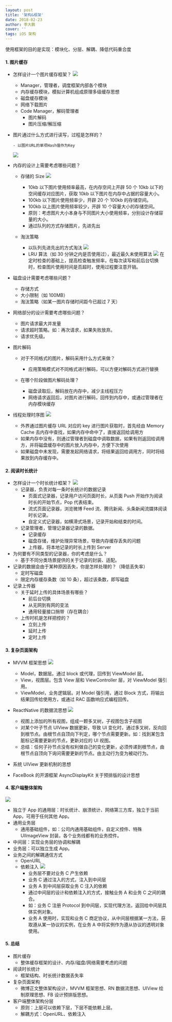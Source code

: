 ```yaml
---
layout: post
title: '架构&框架'
date: 2018-02-23
author: 李大鹏
cover: ''
tags: iOS 架构
---
```


使用框架的目的是实现：模块化、分层、解耦、降低代码重合度

#### 1. 图片缓存

- 怎样设计一个图片缓存框架？
  ![](http://files.pandaleo.cn/25ec8fec6e61e12ec21d1233dcc0f9d7.png?imageMogr2/thumbnail/!50p)

  - Manager，管理者，调度框架内部各个模块
  - 内存缓存模块，模拟计算机组成原理多级缓存思想
  - 磁盘缓存模块
  - 网络下载图片
  - Code Manager，解码管理者
    - 图片解码
    - 图片压缩/解压缩

- 图片通过什么方式进行读写，过程是怎样的？

      - 以图片URL的单项Hash值作为Key

  ![](http://files.pandaleo.cn/337f61757b32210bd3ded432d4c37c49.png?imageMogr2/thumbnail/!50p)

- 内存的设计上需要考虑哪些问题？

  - 存储的 Size
    ![](http://files.pandaleo.cn/f62d8bea79809d2e5b5275349320f913.png?imageMogr2/thumbnail/!50p)

    - 10kb 以下图片使用频率最高，在内存空间上开辟 50 个 10kb 以下的空间缓存对应图片，获取 10kb 以下图片在内存中占据的容量大小。
    - 100kb 以下图片使用频率少，开辟 20 个 100kb 的存储空间。
    - 100kb 以上图片使用频率较少，开辟 10 个容量大小的存储空间。
    - 原则：考虑图片大小本身与不同图片大小使用频率，分别设计存储容量的大小。
    - 通过队列的方式存储图片，先进先出

  - 淘汰策略
    - 以队列先进先出的方式淘汰
      ![](http://files.pandaleo.cn/c0b16c0285539d0679c6a000af16678d.png?imageMogr2/thumbnail/!50p)
    - LRU 算法（如 30 分钟之内是否使用过），最近最久未使用算法
      ![](http://files.pandaleo.cn/f21835151f1d83ea29e386a14da1d6f0.png?imageMogr2/thumbnail/!50p)
      在定时检查的基础上，提高检查触发频率，在每次读写和前后台切换时，检查图片使用时间是否超时，使用过程要注意开销。

- 磁盘设计需要考虑哪些问题？

  - 存储方式
  - 大小限制（如 100MB）
  - 淘汰策略（如某一图片存储时间距今已超过 7 天）

- 网络部分的设计需要考虑哪些问题？

  - 图片请求最大并发量
  - 请求超时策略。如：再次请求，如果失败放弃。
  - 请求优先级。

- 图片解码

  - 对于不同格式的图片，解码采用什么方式来做？

    - 应用策略模式对不同格式进行解码，可以方便对解码方式进行替换

  - 在哪个阶段做图片解码处理？
    - 磁盘读取后，解码放在内存中，减少主线程压力
    - 网络请求返回后，对图片进行解码，回传到内存中，或通过管理者在内存模块缓存

- 线程处理时序图
  ![](http://files.pandaleo.cn/1d32b28c9fa966def524d356ee8f08dc.png?imageMogr2/thumbnail/!50p)
  - 外界通过图片缓存 URL 对应的 key 进行图片获取时，首先经由 Memory Cache 去内存中查找，如果内存中命中了，直接返回给调用方
  - 如果内存中没有，则通过管理者到磁盘中调取数据，如果有则返回给调用方，并将磁盘缓存中的图片放入内存中，方便下次使用
  - 如果磁盘中未发现，需要发起网络请求，将结果返回给调用方，同时将结果放到内存缓存中。

#### 2. 阅读时长统计

- 怎样设计一个时长统计框架？
  ![](http://files.pandaleo.cn/4fc11d1a01e14397db3c248a1069475f.png?imageMogr2/thumbnail/!50p)
  - 记录器，负责对每一条时长统计的数据记录
    - 页面式记录器，记录用户访问页面时长，从页面 Push 开始作为阅读时长的开始节点，Pop 代表结束。
    - 流式页面记录器，浏览微博 Feed 流、腾讯新闻、头条新闻流媒体阅读时长记录。
    - 自定义式记录器，如横滑式场景，记录开始和结束的时间。
  - 记录管理者，管理记录器记录的数据。
    - 记录缓存
    - 磁盘存储，维护处理异常场景，导致内存缓存丢失的问题
    - 上传器，将本地记录的时长上传到 Server
- 为何要有不同类型的记录器，你的考虑是什么？
  - 基于不同分类场景提供的关于记录的封装、适配。
- 记录的数据会由于某种原因丢失，你是怎样处理的？（降低丢失率）
  - 定时写磁盘
  - 限定内存缓存条数（如 10 条），超过该条数，即写磁盘
- 记录上传器
  - 关于延时上传的具体场景有哪些？
    - 前后台切换
    - 从无网到有网的变法
    - 通用轻量接口捎带（存在耦合）
  - 上传时机是怎样把控的？
    - 立刻上传
    - 延时上传
    - 定时上传

#### 3. 复杂页面架构

- MVVM 框架思想
  ![](http://files.pandaleo.cn/23573bdc9793c685e878a22128e96bd9.png?imageMogr2/thumbnail/!50p)

  - Model，数据层。通过 block 或代理，回传到 ViewModel 层。
  - View，视图层。包含 View 层和 ViewController 层，对 ViewModel 强引用。
  - ViewModel，业务逻辑层。对 Model 强引用，通过 Block 方式，将输出结果回传给使用方，或通过 RAC 函数响应式编程回传。

- ReactNative 的数据流思想
  ![](http://files.pandaleo.cn/efe05152b945cb0a83f63d42fddefadb.png?imageMogr2/thumbnail/!50p)

  - 视图上添加的所有视图，组成一颗多叉树，子视图包含子视图
  - 对某个叶子节点 UIView 数据更新，导致 UI 变化时，通过多叉树，反向回到根节点。由根节点自顶向下判定，哪个节点需要更新。如：找到某包含脏标记需要更新的节点，更新对应的 UI 视图。
  - 总结：任何子孙节点没有权利做自己的变化更新，必须传递到根节点，由根节点自顶向下询问需要更新的节点。由主动行为变为被动行为。

- 系统 UIView 更新机制的思想
- FaceBook 的开源框架 AsyncDisplayKit 关于预排版的设计思想

#### 4. 客户端整体架构

![](http://files.pandaleo.cn/1d6f74f5c29d65b056f52a6089cc7a48.png?imageMogr2/thumbnail/!50p)

- 独立于 App 的通用层：时长统计、崩溃统计、网络第三方库，独立于当前 App，可用于任何其他 App。
- 通用业务层
  - 通用基础组件，如：公司内通用基础组件，自定义控件、特殊 UIImageView 封装，各个业务线都有的业务控件。
- 中间层：实现业务层的协调和解耦
- 业务层：可以独立生成 App。
- 业务之间的解耦通信方式
  - OpenURL
  - 依赖注入
    ![](http://files.pandaleo.cn/584309487e51f8c37d27f7f237dda25c.png?imageMogr2/thumbnail/!50p)
    - 业务层不要对业务 C 产生依赖
    - 业务 C 通过注入的方式，注入到中间层
    - 业务 A 到中间层获取业务 C 注入的依赖
    - 通过中间层的设计和依赖注入的方式，接触业务 A 和业务 C 之间的耦合。
    - 如：业务 C 注册 Protocol 到中间层，实现代理方法，返回给中间层具体实例对象。
    - 业务 A 使用时，实现和业务 C 商定协议，从中间层根据某一方法，获取遵从某一协议的实例，在业务 A 中将实例作为遵从协议的透明对象使用。

#### 5. 总结

- 图片缓存
  - 整体缓存框架的设计、内存/磁盘/网络需要考虑的问题
- 阅读时长统计
  - 框架结构、时长统计数据丢失率
- 复杂页面架构
  - 微博正文整体架构设计，MVVM 框架思想、RN 数据流思想、UIView 绘制原理思想、FB 设计预排版思想。
- 客户端整体架构分层
  - 原则：上层可以依赖下层，下层不能依赖上层。
  - 解耦方式：OpenURL、依赖注入
